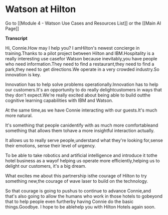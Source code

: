# Watson at Hilton

Go to [[Module 4 - Watson Use Cases and Resources List]] or the [[Main AI Page]]

**Transcript**

Hi, Connie.How may I help you? I amHilton's newest concierge in training.Thanks to a pilot project between Hilton and IBM.Hospitality is a really interesting use casefor Watson because inevitably,you have people who need information.They need to find a restaurant,they need to find a park,they need to get directions.We operate in a very crowded industry.So innovation is key.

Innovation has to help solve problems operationally.Innovation has to help our customers.It's an opportunity to do really delightcustomers in ways that they don't expect.We're really excited about being able to build outthe cognitive learning capabilities with IBM and Watson.

At the same time,as we have Connie interacting with our guests.It's much more natural.

It's something that people canidentify with as much more comfortableand something that allows them tohave a more insightful interaction actually.

It allows us to really serve people,understand what they're looking for,sense their emotions, sense their level of urgency.

To be able to take robotics and artificial intelligence and introduce it tothe hotel business as a wayof helping us operate more efficiently,helping us to delight our customers, it's a big dream.

What excites me about this partnership isthe courage of Hilton to try something new,the courage of wave laser to build on the technology.

So that courage is going to pushus to continue to advance Connie,and that's also going to allow the humans who work in those hotels to gobeyond that to help people even furtherby having Connie do the basic things.Goodbye. I hope to be ablehelp you with Hilton Hotels again soon. 